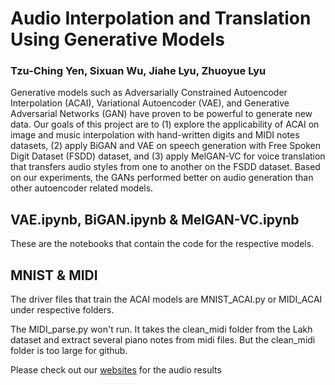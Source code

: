 # Audio Interpolation and Translation Using Generative Models
### Tzu-Ching Yen, Sixuan Wu, Jiahe Lyu, Zhuoyue Lyu
Generative models such as Adversarially Constrained Autoencoder Interpolation (ACAI), Variational Autoencoder (VAE), and Generative Adversarial Networks (GAN) have proven to be powerful to generate new data. Our goals of this project are to (1) explore the applicability of ACAI on image and music interpolation with hand-written digits and MIDI notes datasets, (2) apply BiGAN and VAE on speech generation with Free Spoken Digit Dataset (FSDD) dataset, and (3) apply MelGAN-VC for voice translation that transfers audio styles from one to another on the FSDD dataset. Based on our experiments, the GANs performed better on audio generation than other autoencoder related models. 

## VAE.ipynb, BiGAN.ipynb \& MelGAN-VC.ipynb
These are the notebooks that contain the code for the respective models.

## MNIST \& MIDI 
The driver files that train the ACAI models are MNIST_ACAI.py or MIDI_ACAI under respective folders. 

The MIDI_parse.py won't run. It takes the clean_midi folder from the Lakh dataset and extract several piano notes from midi files. 
But the clean_midi folder is too large for github. 


Please check out our [websites](https://zhuoyuelyu.github.io/generative_models/index.html) for the audio results

